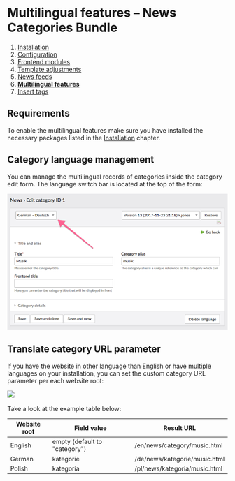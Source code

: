 # Multilingual features – News Categories Bundle

1. [Installation](installation.md)
2. [Configuration](configuration.md)
3. [Frontend modules](frontend-modules.md)
4. [Template adjustments](template-adjustments.md)
5. [News feeds](news-feeds.md)
6. [**Multilingual features**](multilingual-features.md)
7. [Insert tags](insert-tags.md)


## Requirements

To enable the multilingual features make sure you have installed the necessary packages listed in the
[Installation](installation.md) chapter.


## Category language management

You can manage the multilingual records of categories inside the category edit form. The language switch bar is located
at the top of the form:

![](images/category-language.png)


## Translate category URL parameter

If you have the website in other language than English or have multiple languages on your installation, you can set 
the custom category URL parameter per each website root:

![](images/category-page-settings.png)

Take a look at the example table below:

Website root | Field value | Result URL 
--- | --- | ---
English | empty (default to "category") | /en/news/category/music.html
German | kategorie | /de/news/kategorie/music.html
Polish | kategoria | /pl/news/kategoria/music.html
